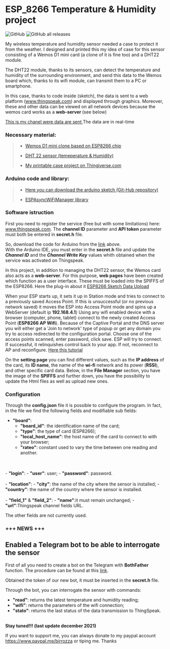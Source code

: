 # ESP_8266 Temperature & Humidity project
<p>
<img alt="GitHub" src="https://img.shields.io/github/license/birrozza/esp_8266_T-H">
<img alt="GitHub all releases" src="https://img.shields.io/github/downloads/birrozza/esp_8266_T-H/total">

</p>
My wireless temperature and humidity sensor needed a case to protect it from the weather. I designed and printed this my idea of  case for this sensor consisting of a Wemos D1 mini card (a clone of it is fine too) and a DHT22 module.

<p>The DHT22 module, thanks to its sensors, can detect the temperature and humidity of the surrounding environment, and send this data to the Wemos board which, thanks to its wifi module, can transmit them to a PC or smartphone.</p>

In this case, thanks to code inside (sketch), the data is sent to a web platform (www.thingspeak.com) and displayed through graphics. Moreover, these and other data can be viewed on all network devices because the wemos card works as a <strong>web-server </strong>(see below)


[This is my chanel were data are sent ](https://thingspeak.com/channels/867219)  The data are in real-time

<h3>Necessary material:</h3>

<blockquote>
<ul>
<li><p> <a href="https://www.banggood.com/Geekcreit-D1-mini-V2_2_0-WIFI-Internet-Development-Board-Based-ESP8266-4MB-FLASH-ESP-12S-Chip-p-1143874.html?p=MX1504307245201310VT&custlinkid=673886">Wemos D1 mini clone based on ESP8266 chip </a></p></li>
<li><p> <a href="https://www.banggood.com/AM2302-DHT22-Temperature-And-Humidity-Sensor-Module-For-Arduino-SCM-p-937403.html?rmmds=search&cur_warehouse=CN">DHT 22 sensor (temeperature & Humidity)</a></p></li>
<li><p> <a href="https://www.thingiverse.com/thing:3965015">My printable case project on Thingiverse.com</a></p></li>
</ul>
</blockquote>

<h3>Arduino code and library:</h3>
<blockquote> 
<ul>
<li>
<p> <a href="https://github.com/birrozza/esp_8266_T-H">Here you can download the arduino sketch (Git-Hub repository)</a></p>
</li>
<li>
<p> <a href="https://github.com/alanswx/ESPAsyncWiFiManager">ESPAsyncWiFiManager library</a></p>
</li>
</ul>
</blockquote>
<h3>Software istruction</h3>

<p>First you need to register the service (free but with some limitations) here:  <a href="https://thingspeak.com">www.thingspeak.com</a>. 
The <b>channel ID</b> parameter and <b>API token</b> parameter must both be entered in <b>secret.h</b> file.
<br> 

 So,  download the code for Arduino from the <a href="https://github.com/birrozza/esp_8266_T-H">link</a> above.
<br>
With the Arduino IDE, you must enter in the <strong>secret.h</strong> file and update the <em><strong>Channel ID</em></strong> and the <em><strong>Channel Write Key</strong></em> values whith obtained when the service was activated on Thingspeak.</p>

In this project, in addition to managing the DHT22 sensor, the Wemos card also acts as a <strong>web-server</strong>. For this purpose, <strong>web pages</strong> have been created which function as a user interface. These must be loaded into the SPIFFS of the ESP8266. Here the plug-in about it [ESP8266 Sketch Data Upload](https://github.com/esp8266/arduino-esp8266fs-plugin)

When your ESP starts up, it sets it up in Station mode and tries to connect to a previously saved Access Point.
If this is unsuccessful (or no previous network saved) it moves the ESP into Access Point mode and spins up a  WebServer (default ip <strong>192.168.4.1</strong>)
Using any wifi enabled device with a browser (computer, phone, tablet) connect to the newly created Access Point (<strong>ESP8266 AP Wifi</strong>).
Because of the Captive Portal and the DNS server you will either get a 'Join to network' type of popup or get any domain you try to access redirected to the configuration portal.
Choose one of the access points scanned, enter password, click save.
ESP will try to connect. If successful, it relinquishes control back to your app. If not, reconnect to AP and reconfigure.
[Here this tutorial](https://github.com/alanswx/ESPAsyncWiFiManager)

On the <strong>setting page</strong> you can find different values, such as the <strong>IP address</strong> of the card, its <strong>ID name</strong>, the name of the <strong>wi-fi</strong> network and its power (<strong>RSSI</strong>), and other specific card data.
Below, in the <strong>File Manager</strong> section, you have the image of the <strong>SPIFFS</strong> and further down, you have the possibility to update the Html files as well as upload new ones.

<h3>Configuration</h3>

Through the <b>config.json</b> file it is possible to configure the program.
In fact, in the file we find the following fields and modifiable sub fields:
- <b>"board"</b>:
   - <b>"board_id"</b>: the identification name of the card;
   - <b>"type"</b>: the type of card (ESP8266);
   - <b>"local_host_name"</b>: the host name of the card to connect to with your browser;
   - <b>"rateo"</b>: constant used to vary the time between one reading and another.
<br>
<br>
- <b>"login"</b>:
    - <b>"user"</b>: user;
    - <b>"password"</b>: password.
<br>
<br>
- <b>"location"</b>:
    - <b>"city"</b>: the name of the city where the sensor is installed;
    - <b>"country"</b>: the name of the country where the sensor is installed.
<br>
<br>
- <b>"field_1"</b> & <b>"field_2"</b>:
    - <b>"name"</b>:it must remain unchanged;
    - <b>"url"</b>:Thingspeak channel fields URL.

The other fields are not currently used.

<h3><strong>+++ NEWS +++</strong></h3>

<h2><strong>Enabled a Telegram bot to be able to interrogate the sensor </strong></h2>
First of all you need to create a bot on the Telegram with <b>BothFather</b> function. The procedure 
can be found at this <a href="https://core.telegram.org/bots#6-botfather">link</a>.

Obtained the token of our new bot, it must be inserted in the <b>secret.h</b> file.

Through the bot, you can interrogate the sensor with commands:
<ul>
    <li><b>"read"</b>:  returns the latest temperature and humidity reading;</li>
    <li><b>"wifi"</b>:  returns the parameters of the wifi connection;</li>
    <li><b>"stato"</b>: returns the last status of the data transmission to ThingSpeak.</li>
</ul> 
<br>
<strong>Stay tuned!!! (last update december 2021)</strong>

If you want to support me, you can always donate to my paypal account https://www.paypal.me/birrozza  or tiping me. Thanks